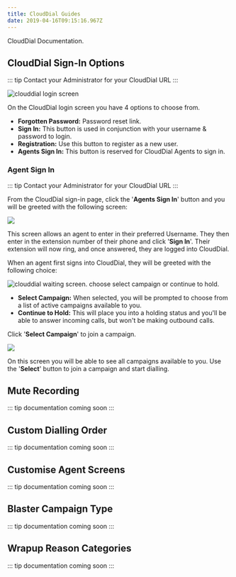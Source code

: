 ```yaml
---
title: CloudDial Guides
date: 2019-04-16T09:15:16.967Z
---
```

CloudDial Documentation.

## CloudDial Sign-In Options

::: tip
Contact your Administrator for your CloudDial URL
:::

![clouddial login screen](/images/clouddial-login.png)

On the CloudDial login screen you have 4 options to choose from.

* **Forgotten Password:** Password reset link.
* **Sign In:** This button is used in conjunction with your username & password to login.
* **Registration:** Use this button to register as a new user.
* **Agents Sign In:** This button is reserved for CloudDial Agents to sign in. 

### Agent Sign In

::: tip
Contact your Administrator for your CloudDial URL
:::

From the CloudDial sign-in page, click the '**Agents Sign In**' button and you will be greeted with the following screen:

![](/images/clouddial-agentsignin.png)

This screen allows an agent to enter in their preferred Username.
They then enter in the extension number of their phone and click '**Sign In**'.
Their extension will now ring, and once answered, they are logged into CloudDial.

When an agent first signs into CloudDial, they will be greeted with the following choice:

![clouddial waiting screen. choose select campaign or continue to hold.](/images/clouddial-agents-1.png)

* **Select Campaign:** When selected, you will be prompted to choose from a list of active campaigns available to you.
* **Continue to Hold:** This will place you into a holding status and you'll be able to answer incoming calls, but won't be making outbound calls.

Click '**Select Campaign**' to join a campaign.

<img style="width: auto; height: auto;" src="/images/clouddial-agents-choose-campaign.png">

On this screen you will be able to see all campaigns available to you.
Use the '**Select**' button to join a campaign and start dialling.


## Mute Recording

::: tip
documentation coming soon
:::

## Custom Dialling Order

::: tip
documentation coming soon
:::

## Customise Agent Screens

::: tip
documentation coming soon
:::

## Blaster Campaign Type

::: tip
documentation coming soon
:::

## Wrapup Reason Categories

::: tip
documentation coming soon
:::
